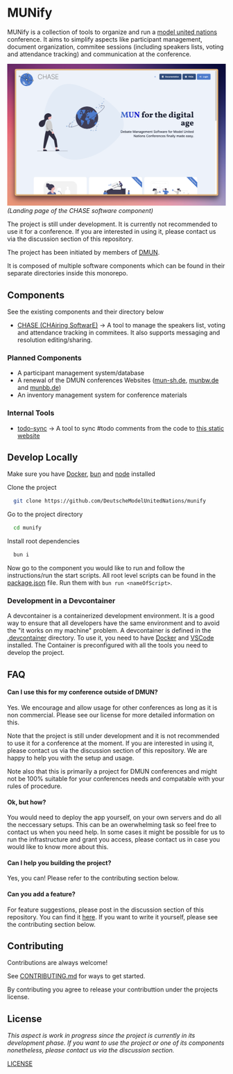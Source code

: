 # MUNify

MUNify is a collection of tools to organize and run a [model united nations](https://en.wikipedia.org/wiki/Model_United_Nations) conference. It aims to simplify aspects like participant management, document organization, commitee sessions (including speakers lists, voting and attendance tracking) and communication at the conference.

![munify](./screenshots/chase_landing_page.png)
*(Landing page of the CHASE software component)*

The project is still under development. It is currently not recommended to use it for a conference. If you are interested in using it, please contact us via the discussion section of this repository.

The project has been initiated by members of [DMUN](https://de.wikipedia.org/wiki/Deutsche_Model_United_Nations).

It is composed of multiple software components which can be found in their separate directories inside this monorepo.

## Components

See the existing components and their directory below

- [CHASE (CHAiring SoftwarE)](./chase) -> A tool to manage the speakers list, voting and attendance tracking in commitees. It also supports messaging and resolution editing/sharing.

### Planned Components

- A participant management system/database
- A renewal of the DMUN conferences Websites ([mun-sh.de](https://mun-sh.de), [munbw.de](https://munbw.de) and [munbb.de](https://mun-bb.de))
- An inventory management system for conference materials

### Internal Tools

- [todo-sync](./todo-sync) -> A tool to sync #todo comments from the code to [this static website](https://deutschemodelunitednations.github.io/munify/)

## Develop Locally

Make sure you have [Docker](https://www.docker.com/get-started/), [bun](https://bun.sh/) and [node](https://nodejs.org/en/download/current) installed

Clone the project

```bash
  git clone https://github.com/DeutscheModelUnitedNations/munify
```

Go to the project directory

```bash
  cd munify
```

Install root dependencies

```bash
  bun i
```

Now go to the component you would like to run and follow the instructions/run the start scripts.
All root level scripts can be found in the [package.json](./package.json) file. Run them with `bun run <nameOfScript>`.

### Development in a Devcontainer
A devcontainer is a containerized development environment. It is a good way to ensure that all developers have the same environment and to avoid the "it works on my machine" problem. A devcontainer is defined in the [.devcontainer](./.devcontainer) directory. To use it, you need to have [Docker](https://www.docker.com/get-started/) and [VSCode](https://code.visualstudio.com/) installed. The Container is preconfigured with all the tools you need to develop the project.

## FAQ

#### Can I use this for my conference outside of DMUN?

Yes. We encourage and allow usage for other conferences as long as it is non commercial. Please see our license for more detailed information on this.

Note that the project is still under development and it is not recommended to use it for a conference at the moment. If you are interested in using it, please contact us via the discussion section of this repository. We are happy to help you with the setup and usage.

Note also that this is primarily a project for DMUN conferences and might not be 100% suitable for your conferences needs and compatable with your rules of procedure.

#### Ok, but how?

You would need to deploy the app yourself, on your own servers and do all the neccessary setups. This can be an owerwhelming task so feel free to contact us when you need help. In some cases it might be possible for us to run the infrastructure and grant you access, please contact us in case you would like to know more about this.

#### Can I help you building the project?

Yes, you can! Please refer to the contributing section below.

#### Can you add a feature?

For feature suggestions, please post in the discussion section of this repository. You can find it [here](https://github.com/DeutscheModelUnitedNations/munify/discussions). If you want to write it yourself, please see the contributing section below.

## Contributing

Contributions are always welcome!

See [CONTRIBUTING.md](./CONTRIBUTING.md) for ways to get started.

By contributing you agree to release your contributtion under the projects license.

## License

*This aspect is work in progress since the project is currently in its development phase. If you want to use the project or one of its components nonetheless, please contact us via the discussion section.*

[LICENSE](./LICENSE)
